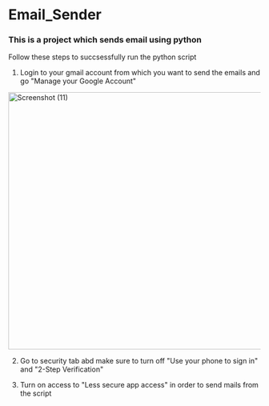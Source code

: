 # Email_Sender
### This is a project which sends email using python

Follow these steps to succsessfully run the python script

1. Login to your gmail account from which you want to send the emails and go "Manage your Google Account"

<img width="514" alt="Screenshot (11)" src="https://user-images.githubusercontent.com/46921838/119770649-19353f00-beda-11eb-8be3-b2a4fb8bcd1f.png">

2. Go to security tab abd make sure to turn off "Use your phone to sign in" and "2-Step Verification"


3. Turn on access to "Less secure app access" in order to send mails from the script
 
